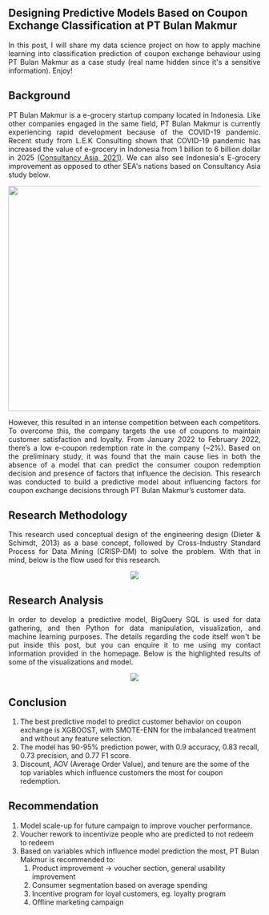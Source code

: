 ## Designing Predictive Models Based on Coupon Exchange Classification at PT Bulan Makmur

<p align= "justify">
  In this post, I will share my data science project on how to apply machine learning into classification prediction of coupon exchange behaviour using PT Bulan Makmur as a case study (real name hidden since it's a sensitive information). Enjoy! </p>
  
<h2>Background</h2>

<p align="justify">
PT Bulan Makmur is a e-grocery startup company located in Indonesia. Like other companies engaged in the same field, PT Bulan Makmur is currently experiencing rapid development 
because of the COVID-19 pandemic. Recent study from L.E.K Consulting shown that COVID-19 pandemic has increased the value of e-grocery in Indonesia from 1 billion to 6 billion dollar in 2025 <a href="https://www.consultancy.asia/news/3941/covid-19-a-catalyst-for-growth-in-indonesias-e-grocery-market">(Consultancy Asia, 2021)</a>. We can also see Indonesia's E-grocery improvement as opposed to other SEA's nations based on Consultancy Asia study below. </p>

<p align="center">
  <img src="https://user-images.githubusercontent.com/49559301/206113714-4ebd54ba-9bbb-4672-b87f-f19f75017cf6.png" width=600 height=450/>
</p>

<p align="justify">
However, this resulted in an intense competition between each competitors. To overcome this, the company targets the use of coupons to maintain customer satisfaction and loyalty. From January 2022 to February 2022, there’s a low e-coupon redemption rate in the company (~2%). Based on the preliminary study, it was found that the main cause lies in both the absence of a model that can predict the consumer coupon redemption decision and presence of factors that influence the decision. This research was conducted to build a predictive model about influencing factors for coupon exchange decisions through PT Bulan Makmur’s customer data. </p>

<h2>Research Methodology</h2>
<p align="justify">
This research used conceptual design of the engineering design (Dieter & Schimdt, 2013) as a base concept, followed by Cross-Industry Standard Process for Data Mining (CRISP-DM) to solve the problem. With that in mind, below is the flow used for this research.</p>

<p align="center">
  <img src="https://user-images.githubusercontent.com/49559301/206133910-ea382e84-5aed-48bf-b5b0-b144aaa7d9ed.png"/>
</p>

<h2>Research Analysis</h2>
<p align="justify">
In order to develop a predictive model, BigQuery SQL is used for data gathering, and then Python for data manipulation, visualization, and machine learning purposes. The details regarding the code itself won't be put inside this post, but you can enquire it to me using my contact information provided in the homepage. Below is the highlighted results of some of the visualizations and model. </p>

<p align="center">
  <img src="https://user-images.githubusercontent.com/49559301/206136724-52016dd5-73f2-4cea-84bc-df3a788e8c6c.png">
</p>

<h2>Conclusion</h2>
<ol type = 1>
  <li>The best predictive model to predict customer behavior on coupon exchange is XGBOOST, with SMOTE-ENN for the imbalanced treatment and without any feature selection.</li>
  <li>The model has 90-95% prediction power, with 0.9 accuracy, 0.83 recall, 0.73 precision, and 0.77 F1 score.</li>
  <li>Discount, AOV (Average Order Value), and tenure are the some of the top variables which influence customers the most for coupon redemption. </li>
</ol>

<h2>Recommendation</h2>
  <ol type = 1>
  <li> Model scale-up for future campaign to improve voucher performance. </li>
  <li> Voucher rework to incentivize people who are predicted to not redeem to redeem </li>
  <li> Based on variables which influence model prediction the most, PT Bulan Makmur is recommended to: <ol type = 3>
    <li> Product improvement -> voucher section, general usability improvement </li>
    <li> Consumer segmentation based on average spending </li>
    <li> Incentive program for loyal customers, eg. loyalty program </li>
    <li> Offline marketing campaign </li> </ol>
  
  
  



